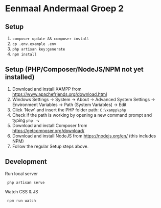 # Eenmaal Andermaal Groep 2
## Setup

1. ```composer update && composer install```
2. ```cp .env.example .env```
3. ```php artisan key:generate```
4. ```npm install```

## Setup (PHP/Composer/NodeJS/NPM not yet installed)
1. Download and install XAMPP from https://www.apachefriends.org/download.html
2. Windows Settings -> System -> About -> Advanced System Settings -> Environment Variables -> Path (System Variables) -> Edit
3. Click 'New' and insert the PHP folder path: ```C:\xampp\php```
4. Check if the path is working by opening a new command prompt and typing ```php -v```
5. Download and install Composer from https://getcomposer.org/download/
6. Download and install NodeJS from https://nodejs.org/en/ (this includes NPM)
7. Follow the regular Setup steps above.

## Development

Run local server
```
 php artisan serve 
```

Watch CSS & JS
```
 npm run watch 
```

